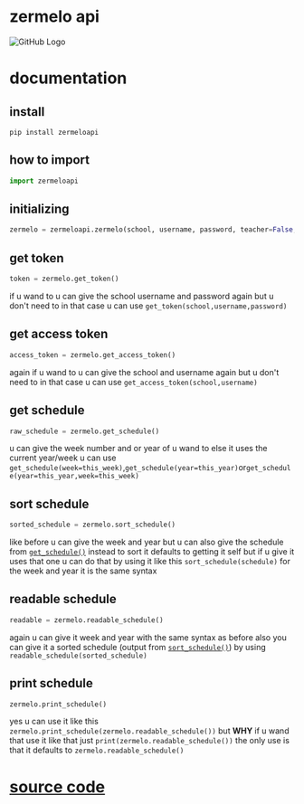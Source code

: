 # zermelo api
![GitHub Logo](https://ozhw.zportal.nl/static/v/21.09j64/img/zermelo2013.svg)
# documentation


## install

```properties
pip install zermeloapi
```

## how to import
```python
import zermeloapi
```
## initializing
```python
zermelo = zermeloapi.zermelo(school, username, password, teacher=False, version=3)
```
## get token
```python
token = zermelo.get_token()
```
if u wand to u can give the school username and password again but u don't need to in that case u can use `get_token(school,username,password)`
## get access token
```python
access_token = zermelo.get_access_token()
```
again if u wand to u can give the school and username again but u don't need to in that case u can use `get_access_token(school,username)`
## get schedule
```python
raw_schedule = zermelo.get_schedule()
```
u can give the week number and or year of u wand to else it uses the current year/week u can use `get_schedule(week=this_week)`,`get_schedule(year=this_year)`or`get_schedule(year=this_year,week=this_week)`
## sort schedule
```python
sorted_schedule = zermelo.sort_schedule()
```
like before u can give the week and year but u can also give the schedule from [`get_schedule()`](#get-schedule) instead to sort it defaults to getting it self but if u give it uses that one u can do that by using it like this `sort_schedule(schedule)` for the week and year it is the same syntax
## readable schedule
```python
readable = zermelo.readable_schedule()
```
again u can give it week and year with the same syntax as before also you can give it a sorted schedule (output from [`sort_schedule()`](#sort-schedule)) by using `readable_schedule(sorted_schedule)`
## print schedule
```python
zermelo.print_schedule()
```
yes u can use it like this `zermelo.print_schedule(zermelo.readable_schedule())` but **WHY** if u wand that use it like that just `print(zermelo.readable_schedule())` the only use is that it defaults to `zermelo.readable_schedule()`
# [source code](https://github.com/btpv/zermeloapi)
![]()